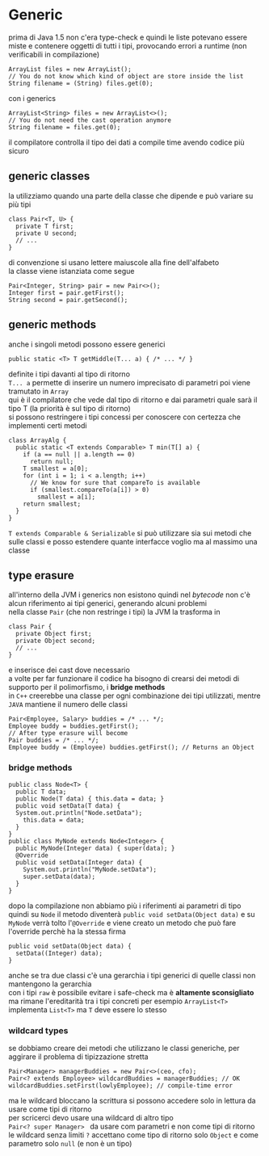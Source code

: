 # Generic
prima di Java 1.5 non c'era type-check e quindi le liste potevano essere miste e contenere oggetti di tutti i tipi, provocando errori a runtime (non verificabili in compilazione)  
```
ArrayList files = new ArrayList();
// You do not know which kind of object are store inside the list
String filename = (String) files.get(0);
```
con i generics  
```
ArrayList<String> files = new ArrayList<>();
// You do not need the cast operation anymore
String filename = files.get(0);
```
il compilatore controlla il tipo dei dati a compile time avendo codice più sicuro  

## generic classes
la utilizziamo quando una parte della classe che dipende e può variare su più tipi  
```
class Pair<T, U> {
  private T first;
  private U second;
  // ...
}
```
di convenzione si usano lettere maiuscole alla fine dell'alfabeto  
la classe viene istanziata come segue  
```
Pair<Integer, String> pair = new Pair<>();
Integer first = pair.getFirst();
String second = pair.getSecond();
```

## generic methods
anche i singoli metodi possono essere generici  
```
public static <T> T getMiddle(T... a) { /* ... */ }
```
definite i tipi davanti al tipo di ritorno  
`T... a` permette di inserire un numero imprecisato di parametri poi viene tramutato in `Array`  
qui è il compilatore che vede dal tipo di ritorno e dai parametri quale sarà il tipo T (la priorità è sul tipo di ritorno)  
si possono restringere i tipi concessi per conoscere con certezza che implementi certi metodi  
```
class ArrayAlg {
  public static <T extends Comparable> T min(T[] a) {
    if (a == null || a.length == 0)
      return null;
    T smallest = a[0];
    for (int i = 1; i < a.length; i++)
      // We know for sure that compareTo is available
      if (smallest.compareTo(a[i]) > 0)
        smallest = a[i];
    return smallest;
  }
}
```
`T extends Comparable & Serializable` si può utilizzare sia sui metodi che sulle classi e posso estendere quante interfacce voglio ma al massimo una classe  

## type erasure
all'interno della JVM i generics non esistono quindi nel *bytecode* non c'è alcun riferimento ai tipi generici, generando alcuni problemi  
nella classe `Pair` (che non restringe i tipi) la JVM la trasforma in  
```
class Pair {
  private Object first;
  private Object second;
  // ...
}
```
e inserisce dei cast dove necessario  
a volte per far funzionare il codice ha bisogno di crearsi dei metodi di supporto per il polimorfismo, i **bridge methods**  
in `C++` creerebbe una classe per ogni combinazione dei tipi utilizzati, mentre `JAVA` mantiene il numero delle classi  
```
Pair<Employee, Salary> buddies = /* ... */;
Employee buddy = buddies.getFirst();
// After type erasure will become
Pair buddies = /* ... */;
Employee buddy = (Employee) buddies.getFirst(); // Returns an Object
```
### bridge methods
```
public class Node<T> {
  public T data;
  public Node(T data) { this.data = data; }
  public void setData(T data) {
  System.out.println("Node.setData");
    this.data = data;
  }
}
public class MyNode extends Node<Integer> {
  public MyNode(Integer data) { super(data); }
  @Override
  public void setData(Integer data) {
    System.out.println("MyNode.setData");
    super.setData(data);
  }
}
```
dopo la compilazione non abbiamo più i riferimenti ai parametri di tipo quindi su `Node` il metodo diventerà `public void setData(Object data)` e su `MyNode` verrà tolto l'`@Override` e viene creato un metodo che può fare l'override perchè ha la stessa firma  
```
public void setData(Object data) {
  setData((Integer) data);
}
```
anche se tra due classi c'è una gerarchia i tipi generici di quelle classi non mantengono la gerarchia  
con i tipi `raw` è possibile evitare i safe-check ma è **altamente sconsigliato**  
ma rimane l'ereditarità tra i tipi concreti per esempio `ArrayList<T>` implementa `List<T>` ma `T` deve essere lo stesso  

### wildcard types
se dobbiamo creare dei metodi che utilizzano le classi generiche, per aggirare il problema di tipizzazione stretta  
```
Pair<Manager> managerBuddies = new Pair<>(ceo, cfo);
Pair<? extends Employee> wildcardBuddies = managerBuddies; // OK
wildcardBuddies.setFirst(lowlyEmployee); // compile-time error
```
ma le wildcard bloccano la scrittura si possono accedere solo in lettura da usare come tipi di ritorno  
per scricerci devo usare una wildcard di altro tipo  
`Pair<? super Manager> ` da usare com parametri e non come tipi di ritorno  
le wildcard senza limiti `?` accettano come tipo di ritorno solo `Object` e come parametro solo `null` (e non è un tipo)
